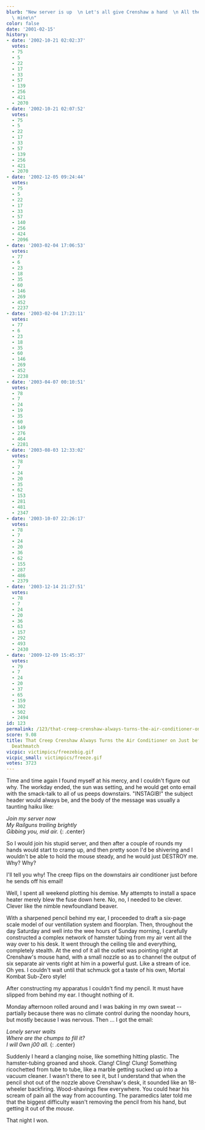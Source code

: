 ```yaml
---
blurb: "New server is up  \n Let's all give Crenshaw a hand  \n All the Skillz are\
  \ mine\n"
color: false
date: '2001-02-15'
history:
- date: '2002-10-21 02:02:37'
  votes:
  - 75
  - 5
  - 22
  - 17
  - 33
  - 57
  - 139
  - 256
  - 421
  - 2070
- date: '2002-10-21 02:07:52'
  votes:
  - 75
  - 5
  - 22
  - 17
  - 33
  - 57
  - 139
  - 256
  - 421
  - 2070
- date: '2002-12-05 09:24:44'
  votes:
  - 75
  - 5
  - 22
  - 17
  - 33
  - 57
  - 140
  - 256
  - 424
  - 2096
- date: '2003-02-04 17:06:53'
  votes:
  - 77
  - 6
  - 23
  - 18
  - 35
  - 60
  - 146
  - 269
  - 452
  - 2237
- date: '2003-02-04 17:23:11'
  votes:
  - 77
  - 6
  - 23
  - 18
  - 35
  - 60
  - 146
  - 269
  - 452
  - 2238
- date: '2003-04-07 00:10:51'
  votes:
  - 78
  - 7
  - 24
  - 19
  - 35
  - 60
  - 149
  - 276
  - 464
  - 2281
- date: '2003-08-03 12:33:02'
  votes:
  - 78
  - 7
  - 24
  - 20
  - 35
  - 62
  - 153
  - 281
  - 481
  - 2347
- date: '2003-10-07 22:26:17'
  votes:
  - 78
  - 7
  - 24
  - 20
  - 36
  - 62
  - 155
  - 287
  - 486
  - 2379
- date: '2003-12-14 21:27:51'
  votes:
  - 78
  - 7
  - 24
  - 20
  - 36
  - 63
  - 157
  - 292
  - 493
  - 2430
- date: '2009-12-09 15:45:37'
  votes:
  - 79
  - 7
  - 24
  - 20
  - 37
  - 65
  - 159
  - 302
  - 502
  - 2494
id: 123
permalink: /123/that-creep-crenshaw-always-turns-the-air-conditioner-on-just-before-our-530-deathmatch/
score: 9.08
title: That Creep Crenshaw Always Turns the Air Conditioner on Just before Our 5:30
  Deathmatch
vicpic: victimpics/freezebig.gif
vicpic_small: victimpics/freeze.gif
votes: 3723
---
```


Time and time again I found myself at his mercy, and I couldn't figure
out why. The workday ended, the sun was setting, and he would get onto
email with the smack-talk to all of us peeps downstairs. "INSTAGIB!" the
subject header would always be, and the body of the message was usually
a taunting haiku like:

*Join my server now  
 My Railguns trailing brightly  
 Gibbing you, mid air.*
 {: .center}
 
So I would join his stupid server, and then after a couple of rounds my
hands would start to cramp up, and then pretty soon I'd be shivering and
I wouldn't be able to hold the mouse steady, and he would just DESTROY
me. Why? Why?

I'll tell you why! The creep flips on the downstairs air conditioner
just before he sends off his email!

Well, I spent all weekend plotting his demise. My attempts to install a
space heater merely blew the fuse down here. No, no, I needed to be
clever. Clever like the nimble newfoundland beaver.

With a sharpened pencil behind my ear, I proceeded to draft a six-page
scale model of our ventillation system and floorplan. Then, throughout
the day Saturday and well into the wee hours of Sunday morning, I
carefully constructed a complex network of hamster tubing from my air
vent all the way over to his desk. It went through the ceiling tile and
everything, completely stealth. At the end of it all the outlet was
pointing right at Crenshaw's mouse hand, with a small nozzle so as to
channel the output of six separate air vents right at him in a powerful
gust. Like a stream of ice. Oh yes. I couldn't wait until that schmuck
got a taste of his own, Mortal Kombat Sub-Zero style!

After constructing my apparatus I couldn't find my pencil. It must have
slipped from behind my ear. I thought nothing of it.

Monday afternoon rolled around and I was baking in my own sweat --
partially because there was no climate control during the noonday hours,
but mostly because I was nervous. Then ... I got the email:

*Lonely server waits  
 Where are the chumps to fill it?  
 I will 0wn j00 all.*
 {: .center}
 
Suddenly I heard a clanging noise, like something hitting plastic. The
hamster-tubing groaned and shook. Clang! Cling! Clung! Something
ricochetted from tube to tube, like a marble getting sucked up into a
vacuum cleaner. I wasn't there to see it, but I understand that when the
pencil shot out of the nozzle above Crenshaw's desk, it sounded like an
18-wheeler backfiring. Wood-shavings flew everywhere. You could hear his
scream of pain all the way from accounting. The paramedics later told me
that the biggest difficulty wasn't removing the pencil from his hand,
but getting it out of the *mouse*.

That night I won.

